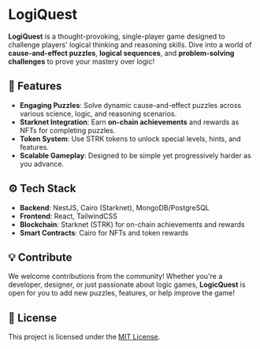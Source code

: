 # LogiQuest

**LogiQuest** is a thought-provoking, single-player game designed to challenge players' logical thinking and reasoning skills. Dive into a world of **cause-and-effect puzzles**, **logical sequences**, and **problem-solving challenges** to prove your mastery over logic!

## 🚀 Features
- **Engaging Puzzles**: Solve dynamic cause-and-effect puzzles across various science, logic, and reasoning scenarios.
- **Starknet Integration**: Earn **on-chain achievements** and rewards as NFTs for completing puzzles.
- **Token System**: Use STRK tokens to unlock special levels, hints, and features.
- **Scalable Gameplay**: Designed to be simple yet progressively harder as you advance.

## ⚙️ Tech Stack
- **Backend**: NestJS, Cairo (Starknet), MongoDB/PostgreSQL
- **Frontend**: React, TailwindCSS
- **Blockchain**: Starknet (STRK) for on-chain achievements and rewards
- **Smart Contracts**: Cairo for NFTs and token rewards

## 💡 Contribute
We welcome contributions from the community! Whether you're a developer, designer, or just passionate about logic games, **LogicQuest** is open for you to add new puzzles, features, or help improve the game!

## 📜 License
This project is licensed under the [MIT License](LICENSE).
